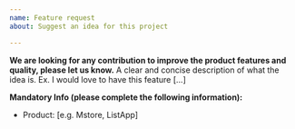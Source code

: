 ```yaml
---
name: Feature request
about: Suggest an idea for this project

---
```


**We are looking for any contribution to improve the product features and quality, please let us know.**
A clear and concise description of what the idea is. Ex. I would love to have this feature [...]

**Mandatory Info (please complete the following information):**
 - Product: [e.g. Mstore, ListApp]
